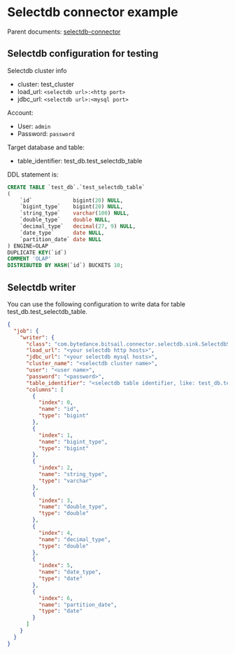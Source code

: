 # Selectdb connector example

Parent documents: [selectdb-connector](./selectdb.md)

## Selectdb configuration for testing

Selectdb cluster info

- cluster: test_cluster
- load_url: `<selectdb url>:<http port>`
- jdbc_url: `<selectdb url>:<mysql port>`

Account:

- User: `admin`
- Password: `password`

Target database and table:

- table_identifier: test_db.test_selectdb_table

DDL statement is:

```sql
CREATE TABLE `test_db`.`test_selectdb_table`
(
    `id`             bigint(20) NULL,
    `bigint_type`    bigint(20) NULL,
    `string_type`    varchar(100) NULL,
    `double_type`    double NULL,
    `decimal_type`   decimal(27, 9) NULL,
    `date_type`      date NULL,
    `partition_date` date NULL
) ENGINE=OLAP
DUPLICATE KEY(`id`)
COMMENT 'OLAP'
DISTRIBUTED BY HASH(`id`) BUCKETS 10;
```

## Selectdb writer

You can use the following configuration to write data for table test_db.test_selectdb_table.

```json
{
  "job": {
    "writer": {
      "class": "com.bytedance.bitsail.connector.selectdb.sink.SelectdbSink",
      "load_url": "<your selectdb http hosts>",
      "jdbc_url": "<your selectdb mysql hosts>",
      "cluster_name": "<selectdb cluster name>",
      "user": "<user name>",
      "password": "<password>",
      "table_identifier": "<selectdb table identifier, like: test_db.test_selectdb_table>",
      "columns": [
        {
          "index": 0,
          "name": "id",
          "type": "bigint"
        },
        {
          "index": 1,
          "name": "bigint_type",
          "type": "bigint"
        },
        {
          "index": 2,
          "name": "string_type",
          "type": "varchar"
        },
        {
          "index": 3,
          "name": "double_type",
          "type": "double"
        },
        {
          "index": 4,
          "name": "decimal_type",
          "type": "double"
        },
        {
          "index": 5,
          "name": "date_type",
          "type": "date"
        },
        {
          "index": 6,
          "name": "partition_date",
          "type": "date"
        }
      ]
    }
  }
}
```